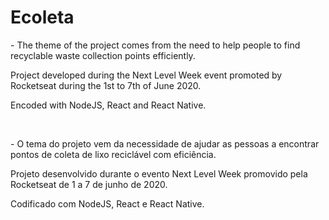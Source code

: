 # Ecoleta

<p> - The theme of the project comes from the need to help people to find recyclable waste collection points efficiently.</p>
<p> Project developed during the Next Level Week event promoted by Rocketseat during the 1st to 7th of June 2020.</p>
<p> Encoded with NodeJS, React and React Native.</p>

<br/>

<p> - O tema do projeto vem da necessidade de ajudar as pessoas a encontrar pontos de coleta de lixo reciclável com eficiência.</p>
<p> Projeto desenvolvido durante o evento Next Level Week promovido pela Rocketseat de 1 a 7 de junho de 2020.</p>
<p> Codificado com NodeJS, React e React Native.</p>


